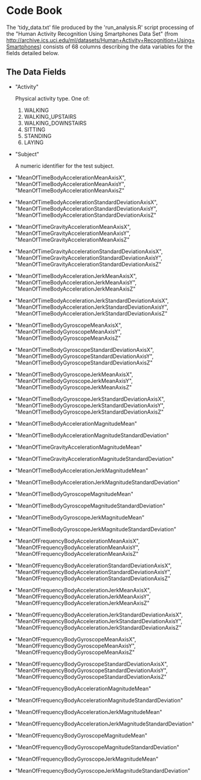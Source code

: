 Code Book
=========

The 'tidy_data.txt' file produced by the 'run_analysis.R' script processing of the "Human Activity Recognition Using Smartphones Data Set" (from http://archive.ics.uci.edu/ml/datasets/Human+Activity+Recognition+Using+Smartphones) consists of 68 columns describing the data variables for the fields detailed below.

The Data Fields
---------------

* "Activity"
  
  Physical activity type. One of:
  
  1. WALKING
  2. WALKING_UPSTAIRS
  3. WALKING_DOWNSTAIRS
  4. SITTING
  5. STANDING
  6. LAYING
  
* "Subject"
  
  A numeric identifier for the test subject.
  
* "MeanOfTimeBodyAccelerationMeanAxisX", "MeanOfTimeBodyAccelerationMeanAxisY", "MeanOfTimeBodyAccelerationMeanAxisZ"
* "MeanOfTimeBodyAccelerationStandardDeviationAxisX", "MeanOfTimeBodyAccelerationStandardDeviationAxisY", "MeanOfTimeBodyAccelerationStandardDeviationAxisZ"
* "MeanOfTimeGravityAccelerationMeanAxisX", "MeanOfTimeGravityAccelerationMeanAxisY", "MeanOfTimeGravityAccelerationMeanAxisZ"
* "MeanOfTimeGravityAccelerationStandardDeviationAxisX", "MeanOfTimeGravityAccelerationStandardDeviationAxisY", "MeanOfTimeGravityAccelerationStandardDeviationAxisZ"
* "MeanOfTimeBodyAccelerationJerkMeanAxisX", "MeanOfTimeBodyAccelerationJerkMeanAxisY", "MeanOfTimeBodyAccelerationJerkMeanAxisZ"
* "MeanOfTimeBodyAccelerationJerkStandardDeviationAxisX", "MeanOfTimeBodyAccelerationJerkStandardDeviationAxisY", "MeanOfTimeBodyAccelerationJerkStandardDeviationAxisZ"
* "MeanOfTimeBodyGyroscopeMeanAxisX", "MeanOfTimeBodyGyroscopeMeanAxisY", "MeanOfTimeBodyGyroscopeMeanAxisZ"
* "MeanOfTimeBodyGyroscopeStandardDeviationAxisX", "MeanOfTimeBodyGyroscopeStandardDeviationAxisY", "MeanOfTimeBodyGyroscopeStandardDeviationAxisZ"
* "MeanOfTimeBodyGyroscopeJerkMeanAxisX", "MeanOfTimeBodyGyroscopeJerkMeanAxisY", "MeanOfTimeBodyGyroscopeJerkMeanAxisZ"
* "MeanOfTimeBodyGyroscopeJerkStandardDeviationAxisX", "MeanOfTimeBodyGyroscopeJerkStandardDeviationAxisY", 
"MeanOfTimeBodyGyroscopeJerkStandardDeviationAxisZ"
* "MeanOfTimeBodyAccelerationMagnitudeMean"
* "MeanOfTimeBodyAccelerationMagnitudeStandardDeviation"
* "MeanOfTimeGravityAccelerationMagnitudeMean"
* "MeanOfTimeGravityAccelerationMagnitudeStandardDeviation"
* "MeanOfTimeBodyAccelerationJerkMagnitudeMean"
* "MeanOfTimeBodyAccelerationJerkMagnitudeStandardDeviation"
* "MeanOfTimeBodyGyroscopeMagnitudeMean"
* "MeanOfTimeBodyGyroscopeMagnitudeStandardDeviation"
* "MeanOfTimeBodyGyroscopeJerkMagnitudeMean"
* "MeanOfTimeBodyGyroscopeJerkMagnitudeStandardDeviation"
* "MeanOfFrequencyBodyAccelerationMeanAxisX", "MeanOfFrequencyBodyAccelerationMeanAxisY", "MeanOfFrequencyBodyAccelerationMeanAxisZ"
* "MeanOfFrequencyBodyAccelerationStandardDeviationAxisX", "MeanOfFrequencyBodyAccelerationStandardDeviationAxisY", "MeanOfFrequencyBodyAccelerationStandardDeviationAxisZ"
* "MeanOfFrequencyBodyAccelerationJerkMeanAxisX", "MeanOfFrequencyBodyAccelerationJerkMeanAxisY", "MeanOfFrequencyBodyAccelerationJerkMeanAxisZ"
* "MeanOfFrequencyBodyAccelerationJerkStandardDeviationAxisX", "MeanOfFrequencyBodyAccelerationJerkStandardDeviationAxisY", "MeanOfFrequencyBodyAccelerationJerkStandardDeviationAxisZ"
* "MeanOfFrequencyBodyGyroscopeMeanAxisX", "MeanOfFrequencyBodyGyroscopeMeanAxisY", "MeanOfFrequencyBodyGyroscopeMeanAxisZ"
* "MeanOfFrequencyBodyGyroscopeStandardDeviationAxisX", "MeanOfFrequencyBodyGyroscopeStandardDeviationAxisY", "MeanOfFrequencyBodyGyroscopeStandardDeviationAxisZ"
* "MeanOfFrequencyBodyAccelerationMagnitudeMean"
* "MeanOfFrequencyBodyAccelerationMagnitudeStandardDeviation"
* "MeanOfFrequencyBodyAccelerationJerkMagnitudeMean"
* "MeanOfFrequencyBodyAccelerationJerkMagnitudeStandardDeviation"
* "MeanOfFrequencyBodyGyroscopeMagnitudeMean"
* "MeanOfFrequencyBodyGyroscopeMagnitudeStandardDeviation"
* "MeanOfFrequencyBodyGyroscopeJerkMagnitudeMean"
* "MeanOfFrequencyBodyGyroscopeJerkMagnitudeStandardDeviation"
